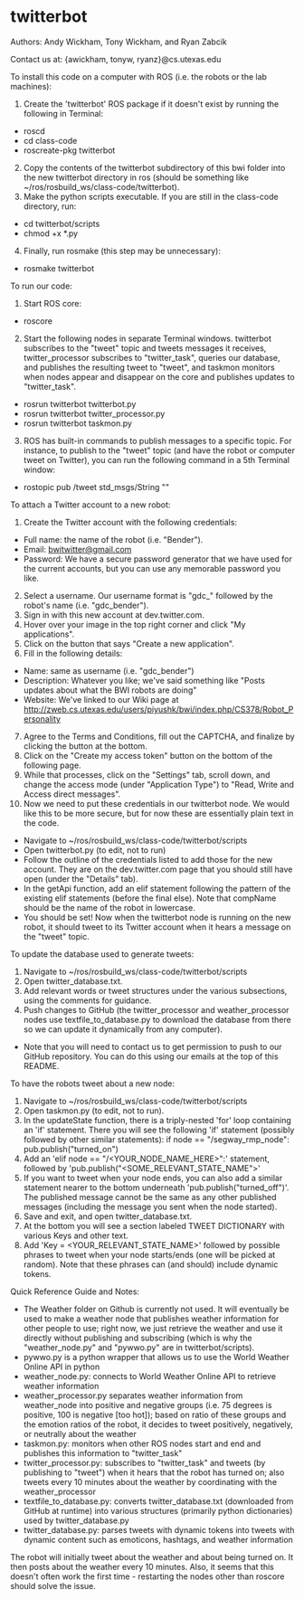 twitterbot
===

Authors: Andy Wickham, Tony Wickham, and Ryan Zabcik

Contact us at: {awickham, tonyw, ryanz}@cs.utexas.edu



To install this code on a computer with ROS (i.e. the robots or the lab machines):

1. Create the 'twitterbot' ROS package if it doesn't exist by running the following in Terminal:
 - roscd
 - cd class-code
 - roscreate-pkg twitterbot
2. Copy the contents of the twitterbot subdirectory of this bwi folder into the new twitterbot directory in ros (should be something like ~/ros/rosbuild_ws/class-code/twitterbot).
3. Make the python scripts executable. If you are still in the class-code directory, run:
 - cd twitterbot/scripts
 - chmod +x *.py
4. Finally, run rosmake (this step may be unnecessary):
 - rosmake twitterbot

To run our code:

1. Start ROS core:
 - roscore
2. Start the following nodes in separate Terminal windows. twitterbot subscribes to the "tweet" topic and tweets messages it receives, twitter_processor subscribes to "twitter_task", queries our database, and publishes the resulting tweet to "tweet", and taskmon monitors when nodes appear and disappear on the core and publishes updates to "twitter_task".
 - rosrun twitterbot twitterbot.py
 - rosrun twitterbot twitter_processor.py
 - rosrun twitterbot taskmon.py
3. ROS has built-in commands to publish messages to a specific topic. For instance, to publish to the "tweet" topic (and have the robot or computer tweet on Twitter), you can run the following command in a 5th Terminal window:
 - rostopic pub /tweet std_msgs/String "<Text to Tweet Here>"

To attach a Twitter account to a new robot:

1. Create the Twitter account with the following credentials:
 - Full name: the name of the robot (i.e. "Bender").
 - Email: bwitwitter@gmail.com
 - Password: We have a secure password generator that we have used for the current accounts, but you can use any memorable password you like.
2. Select a username. Our username format is "gdc_" followed by the robot's name (i.e. "gdc_bender"). 
3. Sign in with this new account at dev.twitter.com.
4. Hover over your image in the top right corner and click "My applications".
5. Click on the button that says "Create a new application".
6. Fill in the following details:
 - Name: same as username (i.e. "gdc_bender")
 - Description: Whatever you like; we've said something like "Posts updates about what the BWI robots are doing"
 - Website: We've linked to our Wiki page at http://zweb.cs.utexas.edu/users/piyushk/bwi/index.php/CS378/Robot_Personality
7. Agree to the Terms and Conditions, fill out the CAPTCHA, and finalize by clicking the button at the bottom.
8. Click on the "Create my access token" button on the bottom of the following page.
9. While that processes, click on the "Settings" tab, scroll down, and change the access mode (under "Application Type") to "Read, Write and Access direct messages".
10. Now we need to put these credentials in our twitterbot node. We would like this to be more secure, but for now these are essentially plain text in the code.
 - Navigate to ~/ros/rosbuild_ws/class-code/twitterbot/scripts
 - Open twitterbot.py (to edit, not to run)
 - Follow the outline of the credentials listed to add those for the new account. They are on the dev.twitter.com page that you should still have open (under the "Details" tab).
 - In the getApi function, add an elif statement following the pattern of the existing elif statements (before the final else). Note that compName should be the name of the robot in lowercase.
 - You should be set! Now when the twitterbot node is running on the new robot, it should tweet to its Twitter account when it hears a message on the "tweet" topic.

To update the database used to generate tweets:

1. Navigate to ~/ros/rosbuild_ws/class-code/twitterbot/scripts
2. Open twitter_database.txt.
3. Add relevant words or tweet structures under the various subsections, using the comments for guidance.
4. Push changes to GitHub (the twitter_processor and weather_processor nodes use textfile_to_database.py to download the database from there so we can update it dynamically from any computer).
 - Note that you will need to contact us to get permission to push to our GitHub repository. You can do this using our emails at the top of this README.

To have the robots tweet about a new node:

1. Navigate to ~/ros/rosbuild_ws/class-code/twitterbot/scripts
2. Open taskmon.py (to edit, not to run).
3. In the updateState function, there is a triply-nested 'for' loop containing an 'if' statement. There you will see the following 'if' statement (possibly followed by other similar statements):
 if node == "/segway_rmp_node":
         pub.publish("turned_on")
4. Add an 'elif node == "/<YOUR_NODE_NAME_HERE>":' statement, followed by 'pub.publish("<SOME_RELEVANT_STATE_NAME">'
5. If you want to tweet when your node ends, you can also add a similar statement nearer to the bottom underneath 'pub.publish("turned_off")'. The published message cannot be the same as any other published messages (including the message you sent when the node started).
6. Save and exit, and open twitter_database.txt.
7. At the bottom you will see a section labeled TWEET DICTIONARY with various Keys and other text.
8. Add 'Key = <YOUR_RELEVANT_STATE_NAME>' followed by possible phrases to tweet when your node starts/ends (one will be picked at random). Note that these phrases can (and should) include dynamic tokens.



Quick Reference Guide and Notes:

 - The Weather folder on Github is currently not used. It will eventually be used to make a weather node that publishes weather information for other people to use; right now, we just retrieve the weather and use it directly without publishing and subscribing (which is why the "weather_node.py" and "pywwo.py" are in twitterbot/scripts).
 - pywwo.py is a python wrapper that allows us to use the World Weather Online API in python
 - weather_node.py: connects to World Weather Online API to retrieve weather information
 - weather_processor.py separates weather information from weather_node into positive and negative groups (i.e. 75 degrees is positive, 100 is negative [too hot]); based on ratio of these groups and the emotion ratios of the robot, it decides to tweet positively, negatively, or neutrally about the weather
 - taskmon.py: monitors when other ROS nodes start and end and publishes this information to "twitter_task"
 - twitter_processor.py: subscribes to "twitter_task" and tweets (by publishing to "tweet") when it hears that the robot has turned on; also tweets every 10 minutes about the weather by coordinating with the weather_processor
 - textfile_to_database.py: converts twitter_database.txt (downloaded from GitHub at runtime) into various structures (primarily python dictionaries) used by twitter_database.py
 - twitter_database.py: parses tweets with dynamic tokens into tweets with dynamic content such as emoticons, hashtags, and weather information

The robot will initially tweet about the weather and about being turned on. It then posts about the weather every 10 minutes. Also, it seems that this doesn't often work the first time - restarting the nodes other than roscore should solve the issue.
